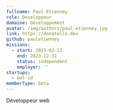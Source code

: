 ```yaml
---
fullname: Paul Etienney
role: Developpeur
domaine: Développement
avatar: /img/authors/paul-etienney.jpg
link: https://donatello.dev
github: pauletienney
missions:
  - start: 2023-02-13
    end: 2023-12-31
    status: independent
    employer: ''
startups:
  - bat-id
memberType: beta
---
```


Développeur web
